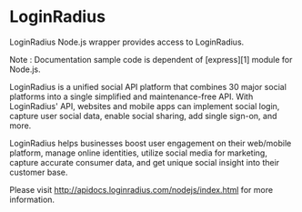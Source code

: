 # LoginRadius

LoginRadius Node.js wrapper provides access to LoginRadius.

Note : Documentation sample code is dependent of [express][1] module for Node.js.

LoginRadius is a unified social API platform that combines 30 major social platforms into a single simplified and maintenance-free API. With LoginRadius' API, 
websites and mobile apps can implement social login, capture user social data, enable social sharing, add single sign-on, and more.

LoginRadius helps businesses boost user engagement on their web/mobile platform, manage online identities, utilize social media for marketing, 
capture accurate consumer data, and get unique social insight into their customer base.


Please visit http://apidocs.loginradius.com/nodejs/index.html for more information.

 
